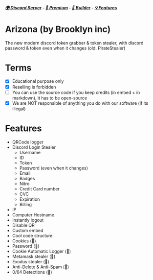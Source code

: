 ##### [🌍 Discord Server](https://discord.gg/wEpw66CAMF) -  [:gem: Premium](https://discord.gg/wEpw66CAMF) - [🔧 Builder](https://github.com/Stanley-GF/Arizona) - [💡 Features](https://github.com/Stanley-GF/Arizona/edit/main/README.md#features) 

# Arizona (by Brooklyn inc)
The new modern discord token grabber & token stealer, with discord password & token even when it changes (old. PirateStealer)

# Terms
- [x] Educational purpose only
- [x] Reselling is forbidden
- [ ] You can use the source code if you keep credits (in embed + in markdown), it has to be open-source
- [x] We are NOT responsible of anything you do with our software (if its illegal)

# Features
- QRCode logger 
- Discord Login Stealer
  - Username
  - ID
  - Token
  - Password (even when it changes)
  - Email
  - Badges
  - Nitro
  - Credit Card number
  - CVC
  - Expiration
  - Billing
- IP
- Computer Hostname
- Instantly logout
- Disable QR
- Custom embed
- Cool code structure
- Cookies (💎)
- Password (💎)
- Cookie Automatic Logger (💎)
- Metamask stealer (💎)
- Exodus stealer (💎)
- Anti-Delete & Anti-Spam (💎)
- 0/64 Detections (💎)
